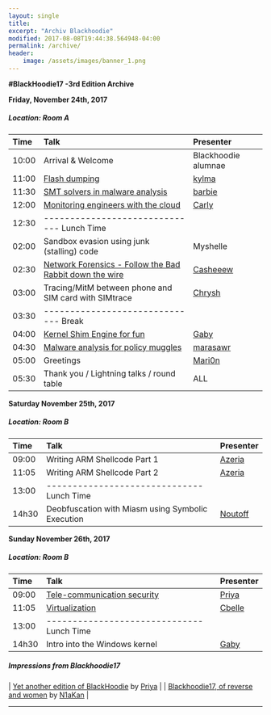 ```yaml
---
layout: single
title:
excerpt: "Archiv Blackhoodie"
modified: 2017-08-08T19:44:38.564948-04:00
permalink: /archive/
header:
    image: /assets/images/banner_1.png
---
```


**#BlackHoodie17 -3rd Edition Archive**

**Friday, November 24th, 2017**

##### Location: Room A

| Time | Talk | Presenter |
| :--- | :--- | :--- |
|10:00| Arrival & Welcome | Blackhoodie alumnae |
|11:00| [Flash dumping](/assets/archive/flash_dumping_-_kylma.pdf) | [kylma](https://twitter.com/_kylma) |
|11:30| [SMT solvers in malware analysis](/assets/archive/debfuscation_smt_solvers_barbie.pdf) | [barbie](https://twitter.com/barbieauglend) |
|12:00| [Monitoring engineers with the cloud](/assets/archive/Eng_with_Cloud_Carly.pdf) | [Carly](https://twitter.com/_5chn31d3r_) |
|12:30| ------------------------------  Lunch Time
|02:00| Sandbox evasion using junk (stalling) code | Myshelle |
|02:30| [Network Forensics - Follow the Bad Rabbit down the wire](/assets/archive/network_forensics_-_essy.pdf) | [Casheeew](https://twitter.com/casheeew) |
|03:00| Tracing/MitM between phone and SIM card with SIMtrace | [Chrysh](https://twitter.com/chrysh4) |
|03:30| ------------------------------  Break
|04:00| [Kernel Shim Engine for fun](/assets/archive/Kernel_Shim_Engine_for_fun_-_pwissenlit.pdf) | [Gaby](https://twitter.com/pwissenlit) |
|04:30| [Malware analysis for policy muggles](/assets/archive/malware_analysis_policy_-_marasawr.pdf) | [marasawr](https://twitter.com/marasawr) |
|05:00| Greetings | [Mari0n](https://twitter.com/pinkflawd) |
|05:30| Thank you / Lightning talks / round table | ALL |


**Saturday November 25th, 2017**

##### Location: Room B

| Time | Talk | Presenter |
| :--- | :--- | :--- |
|09:00| Writing ARM Shellcode Part 1 | [Azeria](https://twitter.com/Fox0x01) |
|11:05| Writing ARM Shellcode Part 2 | [Azeria](https://twitter.com/Fox0x01) |
|13:00| ------------------------------  Lunch Time
|14h30| Deobfuscation with Miasm using Symbolic Execution | [Noutoff](https://twitter.com/__noutoff__) |


**Sunday November 26th, 2017**

##### Location: Room B

| Time | Talk | Presenter |
| :--- | :--- | :--- |
|09:00| [Tele-communication security](/assets/archive/VoLTE_And_VoWiFi_Priya.pdf) | [Priya](https://twitter.com/priyachalakkal) |
|11:05| [Virtualization](/assets/archive/virtualization_cbelle.pdf) | [Cbelle](https://twitter.com/cbelle1234) |
|13:00| ------------------------------  Lunch Time
|14h30| Intro into the Windows kernel | [Gaby](https://twitter.com/pwissenlit) |



##### Impressions from Blackhoodie17

| [Yet another edition of BlackHoodie](https://insinuator.net/2017/12/yet-another-edition-of-blackhoodie-blackhoodie17/) by [Priya](https://twitter.com/priyachalakkal) |
| [Blackhoodie17, of reverse and women](https://www.digitalsecurity.fr/en/blog/blackhoodie17-reverse-and-women) by [N1aKan](https://twitter.com/N1aKan) |


---
